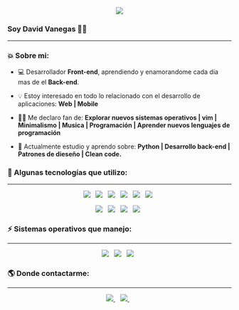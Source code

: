 <p align="center"><img src="https://i.imgur.com/A6bWGFl.gif"/></p>

### Soy David Vanegas 👋🏼
---

### 💥 Sobre mi:

- 💻 Desarrollador **Front-end**, aprendiendo y enamorandome cada dia mas de el **Back-end**.

- 💡 Estoy interesado en todo lo relacionado con el desarrollo de aplicaciones: **Web | Mobile**

- 🫶🏼 Me declaro fan de: **Explorar nuevos sistemas operativos | vim | Minimalismo | Musica | Programación |
Aprender nuevos lenguajes de programación** 

- 📌 Actualmente estudio y aprendo sobre: **Python | Desarrollo back-end | Patrones de dieseño | Clean code.**


### 🎯 Algunas tecnologías que utilizo:
---

<p align='center'>
  <img src="https://img.shields.io/badge/TypeScript-007ACC?style=for-the-badge&logo=typescript&logoColor=white"/>&nbsp;&nbsp;
  <img src="https://img.shields.io/badge/JavaScript-323330?style=for-the-badge&logo=javascript&logoColor=F7DF1E"/>&nbsp;&nbsp;
  <img src="https://img.shields.io/badge/Python-FFD43B?style=for-the-badge&logo=python&logoColor=blue"/>&nbsp;&nbsp; 
  <img src="https://img.shields.io/badge/Node.js-339933?style=for-the-badge&logo=nodedotjs&logoColor=white"/>&nbsp;&nbsp;
  <img src="https://img.shields.io/badge/React-20232A?style=for-the-badge&logo=react&logoColor=61DAFB"/>&nbsp;&nbsp;
  <img src="https://img.shields.io/badge/next.js-000000?style=for-the-badge&logo=nextdotjs&logoColor=white"/>&nbsp;&nbsp; 
</p> 

<p align='center'>
  <img src="https://img.shields.io/badge/HTML5-E34F26?style=for-the-badge&logo=html5&logoColor=white"/>&nbsp;&nbsp;
  <img src="https://img.shields.io/badge/CSS3-1572B6?style=for-the-badge&logo=css3&logoColor=white"/>&nbsp;&nbsp;
  <img src="https://img.shields.io/badge/Tailwind_CSS-38B2AC?style=for-the-badge&logo=tailwind-css&logoColor=white"/>&nbsp;&nbsp;
  <img src="https://img.shields.io/badge/Sass-CC6699?style=for-the-badge&logo=sass&logoColor=white"/>&nbsp;&nbsp; 

</p> 


### ⚡️ Sistemas operativos que manejo:
---

<p align='center'>
  <img src="https://img.shields.io/badge/Linux-FCC624?style=for-the-badge&logo=linux&logoColor=black"/>&nbsp;&nbsp;
  <img src="https://img.shields.io/badge/Windows-0078D6?style=for-the-badge&logo=windows&logoColor=white"/>&nbsp;&nbsp;
  <img src="https://img.shields.io/badge/mac%20os-000000?style=for-the-badge&logo=apple&logoColor=white"/>&nbsp;&nbsp; 
</p> 

### 🌎 Donde contactarme:
---
  
<p align='center'>
  
  <a href="https://www.linkedin.com/in/david-vanegas-bbb1291bb/">
    <img src="https://img.shields.io/badge/linkedin-%230077B5.svg?&style=for-the-badge&logo=linkedin&logoColor=white" />
  </a>&nbsp;&nbsp;
  
   <a href="https://github.com/dvanegasvh">
    <img src="https://img.shields.io/badge/GitHub-100000?style=for-the-badge&logo=github&logoColor=white" />
  </a>&nbsp;&nbsp;
</p>


 
